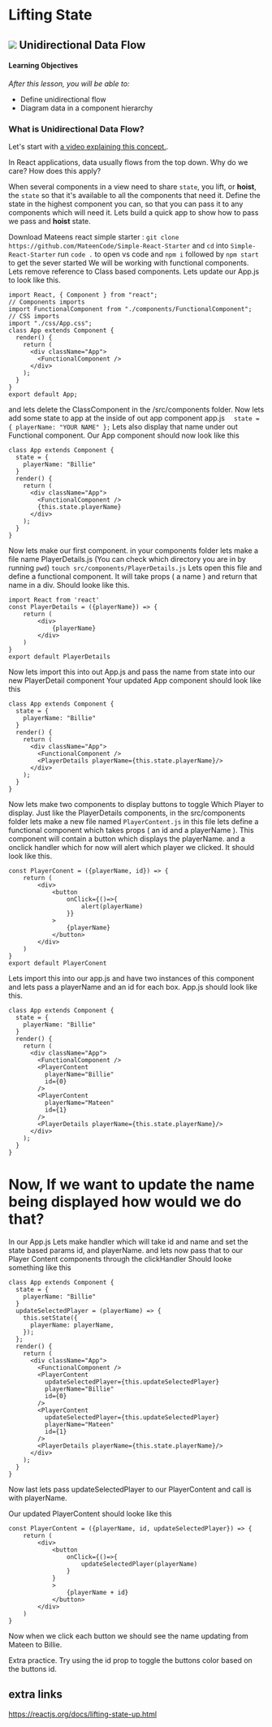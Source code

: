# Lifting State

## ![](https://ga-dash.s3.amazonaws.com/production/assets/logo-9f88ae6c9c3871690e33280fcf557f33.png) Unidirectional Data Flow

#### Learning Objectives

_After this lesson, you will be able to:_

* Define unidirectional flow
* Diagram data in a component hierarchy

### What is Unidirectional Data Flow?

Let's start with [a video explaining this concept.](https://generalassembly.wistia.com/medias/v2uenqkgwk).

In React applications, data usually flows from the top down. Why do we care? How does this apply?

When several components in a view need to share `state`, you lift, or **hoist**, the `state` so that it's available to all the components that need it. Define the state in the highest component you can, so that you can pass it to any components which will need it. Lets build a quick app to show how to pass we pass and **hoist** state.

Download Mateens react simple starter :
`git clone https://github.com/MateenCode/Simple-React-Starter`
and `cd` into `Simple-React-Starter`
run `code .` to open vs code and `npm i` followed by `npm start` to get the sever started
We will  be working with functional components. Lets remove reference to Class based components.
Lets update our App.js to look like this.
```
import React, { Component } from "react";
// Components imports
import FunctionalComponent from "./components/FunctionalComponent";
// CSS imports
import "./css/App.css";
class App extends Component {
  render() {
    return (
      <div className="App">
        <FunctionalComponent />
      </div>
    );
  }
}
export default App;
```
and lets delete the ClassComponent in the /src/components folder.
Now lets add some state to app at the inside of out app component app.js
`  state = { playerName: "YOUR NAME" };`
Lets also display that name under out Functional component.
Our App component should now look like this
```
class App extends Component {
  state = {
    playerName: "Billie"
  }
  render() {
    return (
      <div className="App">
        <FunctionalComponent />
        {this.state.playerName}
      </div>
    );
  }
}
```
Now lets make our first component.
in your components folder lets make a file name PlayerDetails.js
(You can check which directory you are in by running `pwd`)
`touch src/components/PlayerDetails.js`
Lets open this file and define a functional component. It will take props ( a name ) and return that name in a div.
Should looke like this.
```
import React from 'react'
const PlayerDetails = ({playerName}) => {
    return (
        <div>
            {playerName}
        </div>
    )
}
export default PlayerDetails
```
Now lets import this into out App.js and pass the name from state into our new PlayerDetail component
Your updated App component should look like this
```
class App extends Component {
  state = {
    playerName: "Billie"
  }
  render() {
    return (
      <div className="App">
        <FunctionalComponent />
        <PlayerDetails playerName={this.state.playerName}/>
      </div>
    );
  }
}
```
Now lets make two components to display buttons to toggle Which Player to display.
Just like the PlayerDetails components, in the src/components folder lets make a new file named `PlayerContent.js`
in this file lets define a functional component which takes props ( an id and a playerName ). This component will contain a button which displays the playerName. and a onclick handler which for now will alert which player we clicked.
It should look like this.
```
const PlayerConent = ({playerName, id}) => {
    return (
        <div>
            <button
                onClick={()=>{
                    alert(playerName)
                }}
            >
                {playerName}
            </button>
        </div>
    )
}
export default PlayerConent
```
Lets import this into our app.js and have two instances of this component and lets pass a playerName and an id for each box.
App.js should look like this.
```
class App extends Component {
  state = {
    playerName: "Billie"
  }
  render() {
    return (
      <div className="App">
        <FunctionalComponent />
        <PlayerContent
          playerName="Billie"
          id={0}
        />
        <PlayerContent
          playerName="Mateen"
          id={1}
        />
        <PlayerDetails playerName={this.state.playerName}/>
      </div>
    );
  }
}
```
Now, If we want to update the name being displayed how would we do that?
===============================================================


In our App.js Lets make handler which will take id and name and set the state based params id, and playerName.
and lets now pass that to our Player Content components through the clickHandler
Should looke something like this
```
class App extends Component {
  state = {
    playerName: "Billie"
  }
  updateSelectedPlayer = (playerName) => {
    this.setState({
      playerName: playerName,
    });
  };
  render() {
    return (
      <div className="App">
        <FunctionalComponent />
        <PlayerContent
          updateSelectedPlayer={this.updateSelectedPlayer}
          playerName="Billie"
          id={0}
        />
        <PlayerContent
          updateSelectedPlayer={this.updateSelectedPlayer}
          playerName="Mateen"
          id={1}
        />
        <PlayerDetails playerName={this.state.playerName}/>
      </div>
    );
  }
}
```
Now last lets pass updateSelectedPlayer to our PlayerContent and call is with playerName.

Our updated PlayerContent should looke like this
```
const PlayerContent = ({playerName, id, updateSelectedPlayer}) => {
    return (
        <div>
            <button
                onClick={()=>{
                    updateSelectedPlayer(playerName)
                }
            }
            >
                {playerName + id}
            </button>
        </div>
    )
}
```

Now when we click each button we should see the name updating from Mateen to Billie.

Extra practice.
Try using the id prop to toggle the buttons color based on the buttons id.


## extra links
https://reactjs.org/docs/lifting-state-up.html
